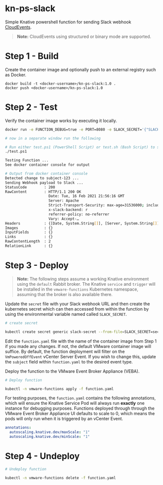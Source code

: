 # kn-ps-slack
Simple Knative powershell function for sending Slack webhook
[CloudEvents](https://github.com/cloudevents/).

> **Note:** CloudEvents using structured or binary mode are supported.

# Step 1 - Build

Create the container image and optionally push to an external registry such as Docker.

```
docker build -t <docker-username>/kn-ps-slack:1.0 .
docker push <docker-username>/kn-ps-slack:1.0
```

# Step 2 - Test

Verify the container image works by executing it locally.

```bash
docker run -e FUNCTION_DEBUG=true -e PORT=8080 -e SLACK_SECRET='{"SLACK_WEBHOOK_URL": "YOUR-WEBHOOK-URL"}' -it --rm -p 8080:8080 <docker-username>/kn-ps-slack:1.0

# now in a separate window run the following

# Run either test.ps1 (PowerShell Script) or test.sh (Bash Script) to simulate a CloudEvent payload being sent to the container image
./test.ps1

Testing Function ...
See docker container console for output

# Output from docker container console
Detected change to subject-123 ...
Sending Webhook payload to Slack ...
StatusCode        : 200                                                                                                                                                                                                            StatusDescription : OK                                                                                                                                                                                                             Content           : ok
RawContent        : HTTP/1.1 200 OK
                    Date: Tue, 16 Feb 2021 21:56:16 GMT
                    Server: Apache
                    Strict-Transport-Security: max-age=31536000; includeSubDomains; preload
                    x-slack-backend: r
                    referrer-policy: no-referrer
                    Vary: Accept-…
Headers           : {[Date, System.String[]], [Server, System.String[]], [Strict-Transport-Security, System.String[]], [x-slack-backend, System.String[]]…}
Images            : {}
InputFields       : {}
Links             : {}
RawContentLength  : 2
RelationLink      : {}
```

# Step 3 - Deploy

> **Note:** The following steps assume a working Knative environment using the
`default` Rabbit broker. The Knative `service` and `trigger` will be installed in the
`vmware-functions` Kubernetes namespace, assuming that the broker is also available there.

Update the `secret` file with your Slack webhook URL and then create the kubernetes secret which can then accessed from within the function by using the environmental variable named called `SLACK_SECRET`.

```bash
# create secret

kubectl create secret generic slack-secret --from-file=SLACK_SECRET=secret
```

Edit the `function.yaml` file with the name of the container image from Step 1 if you made any changes. If not, the default VMware container image will suffice. By default, the function deployment will filter on the `VmPoweredOffEvent` vCenter Server Event. If you wish to change this, update the `subject` field within `function.yaml` to the desired event type.


Deploy the function to the VMware Event Broker Appliance (VEBA).

```bash
# Deploy function

kubectl -n vmware-functions apply -f function.yaml
```

For testing purposes, the `function.yaml` contains the following annotations, which will ensure the Knative Service Pod will always run **exactly** one instance for debugging purposes. Functions deployed through through the VMware Event Broker Appliance UI defaults to scale to 0, which means the pods will only run when it is triggered by an vCenter Event.

```yaml
annotations:
  autoscaling.knative.dev/maxScale: "1"
  autoscaling.knative.dev/minScale: "1"
```

# Step 4 - Undeploy

```bash
# Undeploy function

kubectl -n vmware-functions delete -f function.yaml
```